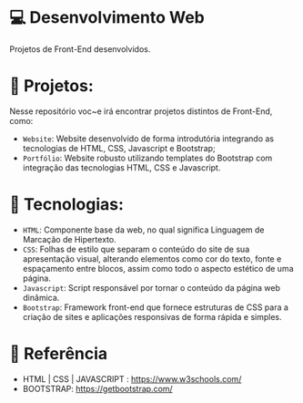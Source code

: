 # 💻 Desenvolvimento Web 
Projetos de Front-End desenvolvidos.

# 🎯 Projetos:
Nesse repositório voc~e irá encontrar projetos distintos de Front-End, como:
- `Website`: Website desenvolvido de forma introdutória integrando as tecnologias de HTML, CSS, Javascript e Bootstrap;
- `Portfólio`: Website robusto utilizando templates do Bootstrap com integração das tecnologias HTML, CSS e Javascript.

# 🔮 Tecnologias:
- `HTML`:  Componente base da web, no qual significa Linguagem de Marcação de Hipertexto.
- `CSS`: Folhas de estilo que  separam o conteúdo do site de sua apresentação visual, alterando elementos como cor do texto, fonte e espaçamento entre blocos, assim como todo o aspecto estético de uma página. 
- `Javascript`: Script responsável por tornar o conteúdo da página web dinâmica.
- `Bootstrap`: Framework front-end que fornece estruturas de CSS para a criação de sites e aplicações responsivas de forma rápida e simples.
  
# 📖 Referência

- HTML | CSS | JAVASCRIPT : https://www.w3schools.com/
- BOOTSTRAP: https://getbootstrap.com/

